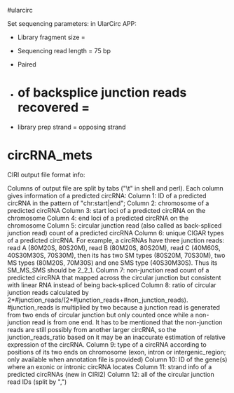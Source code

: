 #ularcirc

Set sequencing parameters: in UlarCirc APP:
- Library fragment size = 
- Sequencing read length = 75 bp
- Paired
- # of backsplice junction reads recovered = 

- library prep strand = opposing strand





# circRNA_mets

CIRI output file format info:

Columns of output file are split by tabs ("\t" in shell and perl).
Each column gives information of a predicted circRNA:
Column 1: ID of a predicted circRNA in the pattern of "chr:start|end";
Column 2: chromosome of a predicted circRNA
Column 3: start loci of a predicted circRNA on the chromosome
Column 4: end loci of a predicted circRNA on the chromosome
Column 5: circular junction read (also called as back-spliced junction read) count of a predicted circRNA 
Column 6: unique CIGAR types of a predicted circRNA. For example, a circRNAs have three junction reads: read A (80M20S, 80S20M), read B (80M20S, 80S20M), read C (40M60S, 40S30M30S, 70S30M), then its has two SM types (80S20M, 70S30M), two MS types (80M20S, 70M30S) and one SMS type (40S30M30S). Thus its SM_MS_SMS should be 2_2_1.
Column 7: non-junction read count of a predicted circRNA that mapped across the circular junction but consistent with linear RNA instead of being back-spliced
Column 8: ratio of circular junction reads calculated by 2*#junction_reads/(2*#junction_reads+#non_junction_reads). #junction_reads is multiplied by two because a junction read is generated from two ends of circular junction but only counted once while a non-junction read is from one end. It has to be mentioned that the non-junction reads are still possibly from another larger circRNA, so the junction_reads_ratio based on it may be an inaccurate estimation of relative expression of the circRNA.
Column 9: type of a circRNA according to positions of its two ends on chromosome (exon, intron or intergenic_region; only available when annotation file is provided)
Column 10: ID of the gene(s) where an exonic or intronic circRNA locates
Column 11: strand info of a predicted circRNAs (new in CIRI2)
Column 12: all of the circular junction read IDs (split by ",")
